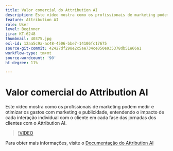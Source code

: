 ```yaml
---
title: Valor comercial do Attribution AI
description: Este vídeo mostra como os profissionais de marketing podem medir e otimizar os gastos com marketing e publicidade, entendendo o impacto de cada interação individual com o cliente em cada fase das jornadas dos clientes com o Attribution AI.
feature: Attribution AI
role: User
level: Beginner
jira: KT-6248
thumbnail: 40375.jpg
exl-id: 12aa5c9a-ac48-4506-bbe7-14106fc17675
source-git-commit: 42427df298e2c5ae734ce050e935378db51e66a1
workflow-type: tm+mt
source-wordcount: '90'
ht-degree: 11%

---
```


# Valor comercial do Attribution AI

Este vídeo mostra como os profissionais de marketing podem medir e otimizar os gastos com marketing e publicidade, entendendo o impacto de cada interação individual com o cliente em cada fase das jornadas dos clientes com o Attribution AI.

>[!VIDEO](https://video.tv.adobe.com/v/40375?quality=12&learn=on)

Para obter mais informações, visite o [Documentação do Attribution AI](https://experienceleague.adobe.com/docs/experience-platform/intelligent-services/attribution-ai/overview.html)


